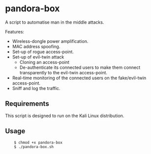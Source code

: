 # pandora-box
A script to automatise man in the middle attacks.

Features:

* Wireless-dongle power amplification.
* MAC address spoofing.
* Set-up of rogue access-point.
* Set-up of evil-twin attack 
	* Cloning an access-point 
	* De-authenticate its connected users to make them connect transparently 
	  to the evil-twin access-point.
* Real-time monitoring of the connected users on the fake/evil-twin access-point.
* Sniff and log the traffic.

## Requirements

This script is designed to run on the Kali Linux distribution.

## Usage

		$ chmod +x pandora-box
		$ ./pandora-box.sh


